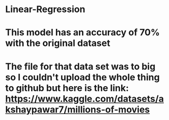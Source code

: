 ﻿# Linear-Regression

# This model has an accuracy of 70% with the original dataset
# The file for that data set was to big so I couldn't upload the whole thing to github but here is the link: https://www.kaggle.com/datasets/akshaypawar7/millions-of-movies
